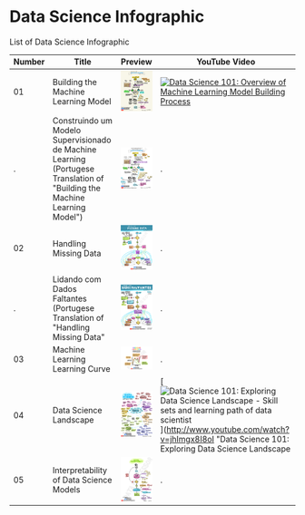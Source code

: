 # Data Science Infographic
List of Data Science Infographic

Number | Title | Preview | YouTube Video
---|---|---|---
01 | Building the Machine Learning Model | <img src="01-Building-the-Machine-Learning-Model.JPG" alt="Building the Machine Learning Model" title="Building the Machine Learning Model" width="200" /> | <a href="http://www.youtube.com/watch?v=BOk1hlCPW0c"><img src="http://img.youtube.com/vi/BOk1hlCPW0c/0.jpg" alt="Data Science 101: Overview of Machine Learning Model Building Process" title="Data Science 101: Overview of Machine Learning Model Building Process" width="200" /></a>
.  | Construindo um Modelo Supervisionado de Machine Learning <br>(Portugese Translation of "Building the Machine Learning Model") | <img src="PT-01-Construindo-um-Modelo-Supervisionado-de-Machine-Learning.JPG" alt="Construindo um Modelo Supervisionado de Machine Learning" title="Construindo um Modelo Supervisionado de Machine Learning" width="200" /> | .
02 | Handling Missing Data |  <img src="02-Handling-Missing-Data.JPG" alt="Handling Missing Data" title="Handling Missing Data" width="200" /> | .
.  | Lidando com Dados Faltantes <br>(Portugese Translation of "Handling Missing Data" |  <img src="PT-01-Lidando-com-Dados-Faltantes.JPG" alt="Lidando com Dados Faltantes" title="Lidando com Dados Faltantes" width="200" /> | .
03 | Machine Learning Learning Curve |  <img src="03-Machine-Learning-Learning-Curve.JPG" alt="Machine Learning Learning Curve" title="Machine Learning Learning Curve" width="200" /> | .
04 | Data Science Landscape |  <img src="04-Data-Science-Landscape.JPG" alt="Data Science Landscape" title="Data Science Landscape" width="200" /> | [![Data Science 101: Exploring Data Science Landscape - Skill sets and learning path of data scientist](http://img.youtube.com/vi/jhImgx8I8oI/0.jpg)](http://www.youtube.com/watch?v=jhImgx8I8oI "Data Science 101: Exploring Data Science Landscape | Skill sets and learning path of data scientist")
05 | Interpretability of Data Science Models | <img src="05-Interpretability-of-Data-Science-Models.JPG" alt="Interpretability of Data Science Models" title="Interpretability of Data Science Models" width="200" /> | .
